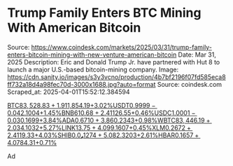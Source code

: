 # Trump Family Enters BTC Mining With American Bitcoin

Source: https://www.coindesk.com/markets/2025/03/31/trump-family-enters-bitcoin-mining-with-new-venture-american-bitcoin
Date: Mar 31, 2025
Description: Eric and Donald Trump Jr. have partnered with Hut 8 to launch a major U.S.-based bitcoin-mining company.
Image: https://cdn.sanity.io/images/s3y3vcno/production/4b7bf2196f07fd585eca8ff732a18d4a98fec70d-3000x1688.jpg?auto=format
Source: coindesk.com
Scraped_at: 2025-04-01T15:52:12.384594

[BTC$83,528.83+1.91%](/price/bitcoin "View price details")[ETH$1,854.19+3.02%](/price/ethereum "View price details")[USDT$0.9999-0.04%](/price/tether "View price details")[XRP$2.1004+1.45%](/price/xrp "View price details")[BNB$610.68+2.41%](/price/binance-coin "View price details")[SOL$126.55+0.46%](/price/solana "View price details")[USDC$1.0001-0.03%](/price/usd-coin "View price details")[DOGE$0.1699+3.84%](/price/dogecoin "View price details")[ADA$0.6710+3.86%](/price/cardano "View price details")[TRX$0.2343+0.98%](/price/tron "View price details")[WBTC$83,446.19+2.03%](/price/wrapped-bitcoin "View price details")[TON$4.1032+5.27%](/price/toncoin "View price details")[LINK$13.75+4.09%](/price/chainlink "View price details")[LEO$9.1607+0.45%](/price/unus-sed-leo "View price details")[XLM$0.2672+2.41%](/price/xlm "View price details")[AVAX$19.33+4.03%](/price/avax "View price details")[SHIB$0.0₄1274+5.08%](/price/shiba-inu "View price details")[SUI$2.3203+2.61%](/price/sui "View price details")[HBAR$0.1657+4.07%](/price/hbar "View price details")[LTC$84.31+0.71%](/price/ltc "View price details")

Ad
